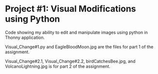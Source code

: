 # Project #1: Visual Modifications using Python
Code showing my ability to edit and manipulate images using python in Thonny application.

Visual_Change#1.py and EagleBloodMoon.jpg are the files for part 1 of the assignment.

Visual_Change#2.1, Visual_Change#2.2, birdCatchesBee.jpg, and VolcanoLightning.jpg is for part 2 of the assignment.
